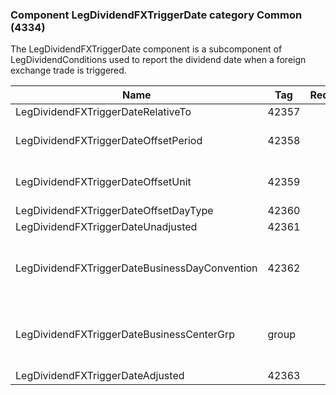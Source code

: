 ### Component LegDividendFXTriggerDate category Common (4334)

The LegDividendFXTriggerDate component is a subcomponent of LegDividendConditions used to report the dividend date when a foreign exchange trade is triggered.

| Name                                          | Tag   | Req'd | Documentation                                                                                                                               |
|-----------------------------------------------|-------|----------|-------------------------------------------------------------------------------------------------------------------------------|
| LegDividendFXTriggerDateRelativeTo            | 42357 |       |                                                                                                                                |
| LegDividendFXTriggerDateOffsetPeriod          | 42358 |       | Conditionally required when LegDividendFXTriggerDateOffsetUnit(42359) is specified.                                                                                                               |
| LegDividendFXTriggerDateOffsetUnit            | 42359 |       | Conditionally required when LegDividendFXTriggerDateOffsetPeriod(42358) is specified.                                                                                                             |
| LegDividendFXTriggerDateOffsetDayType         | 42360 |       |                                                                                                                                |
| LegDividendFXTriggerDateUnadjusted            | 42361 |       |                                                                                                                                |
| LegDividendFXTriggerDateBusinessDayConvention | 42362 |       | When specified, this overrides the business day convention defined in the LegDateAdjustment component in InstrumentLeg. The value would be specific to this instance of LegDividendFXTriggerDate. |
| LegDividendFXTriggerDateBusinessCenterGrp     | group |       | When specified, this overrides the business centers defined in the LegDateAdjustment component in InstrumentLeg. The values would be specific to this instance of LegDividendFXTriggerDate.       |
| LegDividendFXTriggerDateAdjusted              | 42363 |       |                                                                                                                                |

